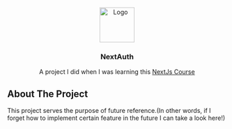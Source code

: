 <!-- PROJECT LOGO -->
<br />
<p align="center">
  <a href="https://nextjs.org/">
    <img src="https://github.com/Halmesn/NextEvent/blob/main/public/images/nextjs.png" alt="Logo" width="80" height="80">
  </a>

  <h3 align="center">NextAuth</h3>

  <p align="center">
    A project I did when I was learning this <a href="https://www.udemy.com/course/nextjs-react-the-complete-guide/">
    NextJs Course</a>    
    <br />
  </p>
</p>

<!-- ABOUT THE PROJECT -->

## About The Project

This project serves the purpose of future reference.(In other words, if I forget how to implement certain feature in the future I can take a look here!)

<!-- MARKDOWN LINKS & IMAGES -->
<!-- https://www.markdownguide.org/basic-syntax/#reference-style-links -->
